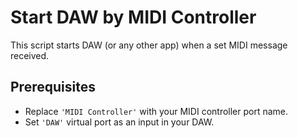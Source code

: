 # Start DAW by MIDI Controller

This script starts DAW (or any other app) when a set MIDI message received.

## Prerequisites

- Replace `'MIDI Controller'` with your MIDI controller port name.
- Set `'DAW'` virtual port as an input in your DAW.
